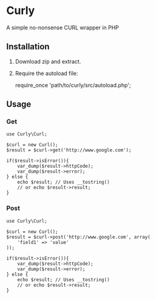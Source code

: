 # Curly
A simple no-nonsense CURL wrapper in PHP

## Installation

 1. Download zip and extract.
 2. Require the autoload file:

    require_once 'path/to/curly/src/autoload.php';


## Usage

### Get

    use Curly\Curl;
    
    $curl = new Curl();
    $result = $curl->get('http://www.google.com');
    
    if($result->isError()){
    	var_dump($result->httpCode);
    	var_dump($result->error);
    } else {
    	echo $result; // Uses __tostring()
    	// or echo $result->result;
    }

### Post

    use Curly\Curl;
    
    $curl = new Curl();
    $result = $curl->post('http://www.google.com', array(
        'field1' => 'value'
    ));
    
    if($result->isError()){
    	var_dump($result->httpCode);
    	var_dump($result->error);
    } else {
    	echo $result; // Uses __tostring()
    	// or echo $result->result;
    }